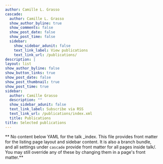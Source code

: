 ```yaml
---
author: Camille L. Grasso
cascade:
  author: Camille L. Grasso
  show_author_byline: true
  show_comments: false
  show_post_date: false
  show_post_time: false
  sidebar:
    show_sidebar_adunit: false
    text_link_label: View publications
    text_link_url: /publications/
description: | 
layout: list
show_author_byline: false
show_button_links: true
show_post_date: false
show_post_thumbnail: true
show_post_time: true
sidebar:
  author: Camille Grasso
  description: ""
  show_sidebar_adunit: false
  text_link_label: Subscribe via RSS
  text_link_url: /publications/index.xml
  title: Publications
title: Selected publications
---
```


** No content below YAML for the talk _index. This file provides front matter for the listing page layout and sidebar content. It is also a branch bundle, and all settings under `cascade` provide front matter for all pages inside talk/. You may still override any of these by changing them in a page's front matter.**

